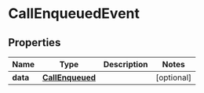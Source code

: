 

# CallEnqueuedEvent

## Properties

Name | Type | Description | Notes
------------ | ------------- | ------------- | -------------
**data** | [**CallEnqueued**](CallEnqueued.md) |  |  [optional]



